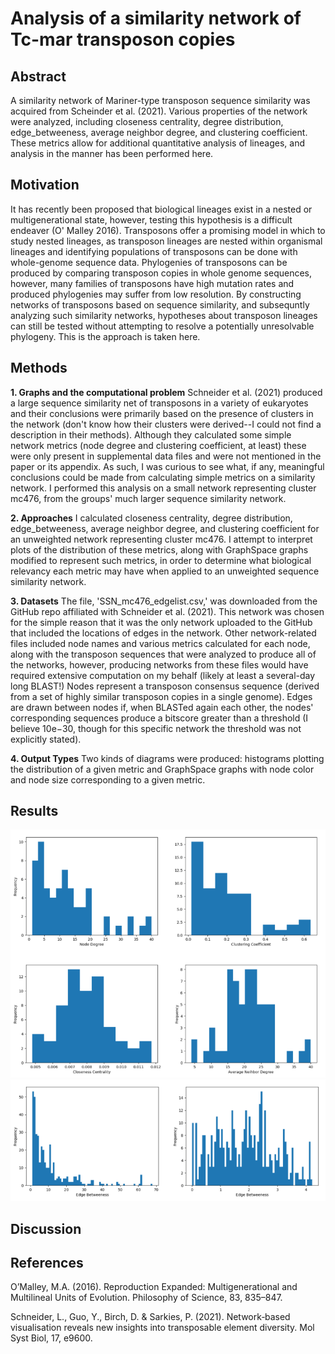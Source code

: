 # Analysis of a similarity network of Tc-mar transposon copies

## Abstract
A similarity network of Mariner-type transposon sequence similarity was acquired from Scheinder et al. (2021). Various properties of the network were analyzed, including closeness centrality, degree distribution, edge_betweeness, average neighbor degree, and clustering coefficient. These metrics allow for additional quantitative analysis of lineages, and analysis in the manner has been performed here. 

## Motivation
It has recently been proposed that biological lineages exist in a nested or multigenerational state, however, testing this hypothesis is a difficult endeaver (O' Malley 2016). Transposons offer a promising model in which to study nested lineages, as transposon lineages are nested within organismal lineages and identifying populations of transposons can be done with whole-genome sequence data. Phylogenies of transposons can be produced by comparing transposon copies in whole genome sequences, however, many families of transposons have high mutation rates and produced phylogenies may suffer from low resolution. By constructing networks of transposons based on  sequence similarity, and subsequntly analyzing such similarity networks, hypotheses about transposon lineages can still be tested without attempting to resolve a potentially unresolvable phylogeny. This is the approach is taken here.  

## Methods 
**1. Graphs and the computational problem** Schneider et al. (2021) produced a large sequence similarity net of transposons in a  variety of eukaryotes and their conclusions were primarily based on the presence of clusters in the network (don't know how their clusters were derived--I could not find a description in their methods). Although they calculated some simple network metrics (node degree and clustering coefficient, at least) these were only present in supplemental data files and were not mentioned in the paper or its appendix. As such, I was curious to see what, if any, meaningful conclusions could be made from calculating simple metrics on a similarity network. I performed this analysis on a small network representing cluster mc476, from the groups' much larger sequence similarity network.

**2. Approaches** I calculated closeness centrality, degree distribution, edge_betweeness, average neighbor degree, and clustering coefficient for an unweighted network representing cluster mc476. I attempt to interpret plots of the distribution of these metrics, along with GraphSpace graphs modified to represent such metrics, in order to determine what biological relevancy each metric may have when applied to an unweighted sequence similarity network. 

**3. Datasets** The file, 'SSN_mc476_edgelist.csv,' was downloaded from the GitHub repo affiliated with Schneider et al. (2021). This network was chosen for the simple reason that it was the only network uploaded to the GitHub that included the locations of edges in the network. Other network-related files included node names and various metrics calculated for each node, along with the transposon sequences that were analyzed to produce all of the networks, however, producing networks from these files would have required extensive computation on my behalf (likely at least a several-day long BLAST!) Nodes represent a transposon consensus sequence (derived from a set of highly similar transposon copies in a single genome). Edges are drawn between nodes if, when BLASTed again each other, the nodes' corresponding sequences produce a bitscore greater than a threshold (I believe 10e−30, though for this specific network the threshold was not explicitly stated). 

**4. Output Types** Two kinds of diagrams were produced: histograms plotting the distribution of a given metric and GraphSpace graphs with node color and node size corresponding to a given metric. 

## Results
![plot](https://github.com/febreezioman/transposon-net/blob/cca5150abc6cadbb8f8c448da12fa0211aef6804/figures/composite1.png)
![plot](https://github.com/febreezioman/transposon-net/blob/cca5150abc6cadbb8f8c448da12fa0211aef6804/figures/composite2.png)

## Discussion 

## References
O’Malley, M.A. (2016). Reproduction Expanded: Multigenerational and Multilineal Units of Evolution. Philosophy of Science, 83, 835–847.

Schneider, L., Guo, Y., Birch, D. & Sarkies, P. (2021). Network‐based visualisation reveals new insights into transposable element diversity. Mol Syst Biol, 17, e9600.


